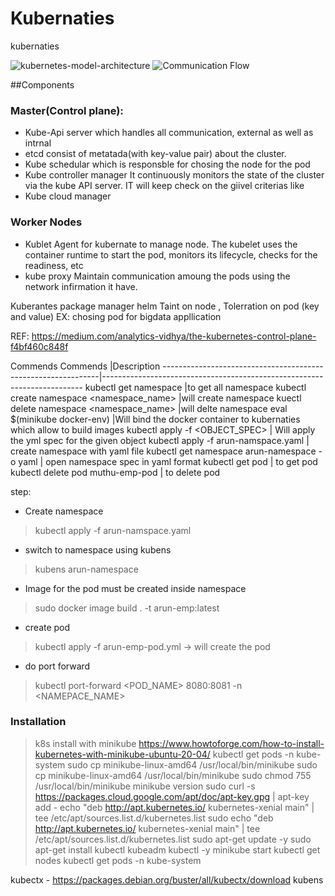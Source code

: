 # Kubernaties
kubernaties

![kubernetes-model-architecture](https://github.com/marun790/Kubernaties/blob/main/images/full-kubernetes-model-architecture.png?raw=true)
![Communication Flow](https://github.com/marun790/Kubernaties/blob/main/images/k8s_communication_flow.jpeg?raw=true)






##Components
### Master(Control plane):
* Kube-Api server
which handles all communication, external as well as intrnal
* etcd
consist of metatada(with key-value pair) about the cluster.
* Kube schedular
which is responsble for chosing the node for the pod
* Kube controller manager 
It continuously monitors the state of the cluster via the kube API server.
IT will keep check on the giivel criterias like 
* Kube cloud manager 

### Worker Nodes
* Kublet
Agent for kubernate to manage node.
The kubelet uses the container runtime to start the pod, monitors its lifecycle, checks for the readiness, etc
* kube proxy
Maintain communication amoung the pods using the network infirmation it have.

Kuberantes package manager helm
Taint on node , Tolerration on pod (key and value) EX: chosing pod for bigdata appllication


REF: https://medium.com/analytics-vidhya/the-kubernetes-control-plane-f4bf460c848f



Commends
Commends							|Description
--------------------------------------------------------------|-------------------------------------------------------------------------
kubectl get namespace						|to get all namespace
kubectl create namespace <namespace_name> 			|will create namespace
kuectl delete namespace <namespace_name> 			|will delte namespace
eval $(minikube docker-env)					|Will bind the docker container to kubernaties which allow to build images
kubectl apply -f <OBJECT_SPEC>				| Will apply the yml spec for the given object
kubectl apply -f arun-namspace.yaml				| create namespace with yaml file
kubectl get namespace arun-namespace -o yaml			| open namespace spec in yaml format
kubectl get pod 						| to get pod
kubectl delete pod muthu-emp-pod				| to delete pod




step:

* Create namespace
> kubectl apply -f arun-namspace.yaml

* switch to namespace using kubens
> kubens arun-namespace

* Image for the pod must be created inside namespace
> sudo docker image build . -t arun-emp:latest

* create pod
> kubectl apply -f arun-emp-pod.yml -> will create the pod

* do port forward
> kubectl port-forward <POD_NAME> 8080:8081 -n <NAMEPACE_NAME>



### Installation
> k8s install with minikube https://www.howtoforge.com/how-to-install-kubernetes-with-minikube-ubuntu-20-04/
> kubectl get pods -n kube-system
> sudo cp minikube-linux-amd64 /usr/local/bin/minikube
> sudo cp minikube-linux-amd64 /usr/local/bin/minikube
> sudo chmod 755 /usr/local/bin/minikube
> minikube version
> sudo curl -s https://packages.cloud.google.com/apt/doc/apt-key.gpg | apt-key add -
> echo "deb http://apt.kubernetes.io/ kubernetes-xenial main" | tee /etc/apt/sources.list.d/kubernetes.list
> sudo echo "deb http://apt.kubernetes.io/ kubernetes-xenial main" | tee /etc/apt/sources.list.d/kubernetes.list
> sudo apt-get update -y
> sudo apt-get install kubectl kubeadm kubectl -y
> minikube start
> kubectl get nodes
> kubectl get pods -n kube-system


kubectx - https://packages.debian.org/buster/all/kubectx/download
kubens
